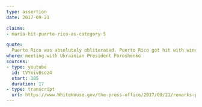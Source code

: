```yaml
---
type: assertion
date: 2017-09-21

claims:
- maria-hit-puerto-rico-as-category-5

quote:
  Puerto Rico was absolutely obliterated. Puerto Rico got hit with winds -- they say they've never seen winds like this anywhere. It got hit as a five -- Category 5 storm -- which just literally never happens.
where: meeting with Ukrainian President Poroshenko
sources:
- type: youtube
  id: tVYeiv0soz4
  start: 185
  duration: 17
- type: transcript
  url: https://www.WhiteHouse.gov/the-press-office/2017/09/21/remarks-president-trump-and-president-poroshenko-ukraine-bilateral
---
```

